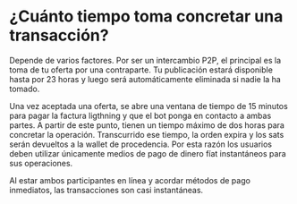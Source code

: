 # ¿Cuánto tiempo toma concretar una transacción?

Depende de varios factores. Por ser un intercambio P2P, el principal es la toma de tu oferta por una contraparte. Tu publicación estará disponible hasta por 23 horas y luego será automáticamente eliminada si nadie la ha tomado.

Una vez aceptada una oferta, se abre una ventana de tiempo de 15 minutos para pagar la factura ligthning y que el bot ponga en contacto a ambas partes. A partir de este punto, tienen un tiempo máximo de dos horas para concretar la operación. Transcurrido ese tiempo, la orden expira y los sats serán devueltos a la wallet de procedencia. Por esta razón los usuarios deben utilizar únicamente medios de pago de dinero fíat instantáneos para sus operaciones.

Al estar ambos participantes en línea y acordar métodos de pago inmediatos, las transacciones son casi instantáneas.
